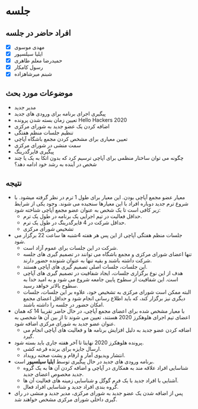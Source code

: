 # جلسه

## افراد حاضر در جلسه

- [x] مهدی موسوی
- [x] ایلیا سیلسپور
- [x] حمیدرضا معلم طاهری
- [x] رسول کامکار
- [x] شبنم میرشاهزاده

## موضوعات مورد بحث

* مدیر جدید
* پیگیری اجرای برنامه برای ورودی های جدید
* تعیین زمان بسته شدن پرونده Hello Hackers 2020
* اضافه کردن یک عضو جدید به شورای مرکزی
* تنظیم جلسات منظم هفتگی
* تعیین معیاری برای مشخص کردن مجمع باشگاه آپاچی
* سمت منشی در شورای مرکزی
* پیگیری فایرگدرینگ
* چگونه می توان ساختار منظمی برای آپاچی ترسیم کرد که بدون اتکا به یک یا چند شخص در آینده به رشد خود ادامه دهد؟

## نتیجه

* معیار عضو مجمع آپاچی بودن. این معیار برای طول 1 ترم در نظر گرفته میشود. با شروع ترم جدید دوباره افراد با این معیارها سنجیده می شوند. وجود یکی از شرایط زیر کافی است تا یک شخص به عنوان عضو مجمع آپاچی شناخته شود:
  * حداقل فعالیت در تیم اجرایی یک برنامه در طول یک ترم.
  * حداقل شرکت در 4 فایرگدرینگ در طول یک ترم.
  * تشخیص شورای مرکزی
* جلسات منظم هفتگی آپاچی از این پس هر هفته 4شنبه ها ساعت 22 برگزار می شود.
  * شرکت در این جلسات برای عموم آزاد است.
  * تنها اعضای شورای مرکزی و مجمع باشگاه می توانند در تصمیم گیری های جلسه شرکت داشته باشند و بقیه تنها به عنوان شنونده حضور دارند.
  * این جلسات، جلسات اصلی تصمیم گیری های آپاچی هستند.
  * هدف از این نوع برگزاری جلسات، ایجاد شفافیت در تصمیم گیری های آپاچی است. این شفافیت از سطوح پایین جامعه شروع می شود و به امید خدا به سطوح بالاتر خواهد رسید.
  * البته ممکن است شورای مرکزی به تشخیص خود، علاوه بر این جلسات، جلسات دیگری نیز برگزار کند، که باید اطلاع رسانی انجام شود و حداقل اعضای مجمع امکان حضور در جلسه را داشته باشند.
* با معیار مشخص شده برای اعضای مجمع آپاچی، در حال حاضر تقریبا 14 که همان اعضای تیم اجرای هلوهکرز 2020 هستند، تعیین می شوند تا از بین آن ها شخصی به عنوان عضو جدید به شورای مرکزی اضافه شود.
  * اضافه کردن عضو جدید به دلیل افزایش برنامه ها و فعالیت های آپاچی انجام می گیرد.
* پرونده هلوهکرز 2020 نهایتا تا آخر هفته جاری باید بسته شود.
  * ارسال جایزه برای برنده قرعه کشی.
  * انتشار ویدیوی آمار و ارقام و پشت صحنه رویداد.
* برنامه ورودی های جدید در حال پیگیری توسط **ایلیا سیلسپور** است.
  * شناسایی افراد علاقه مند به همکاری در آپاچی و اضافه کردن آن ها به یک گروه جدید مخصوص اعضای جدید.
  * آشنایی با افراد جدید با یک فرم گوگل و شناسایی زمینه های فعالیت آن ها.
  * گروه بندی افراد جدید و شناسایی افراد فعال.
* پس از اضافه شدن یک عضو جدید به شورای مرکزی، مدیر جدید و منشی در رای گیری داخلی شورای مرکزی مشخص خواهند شد.